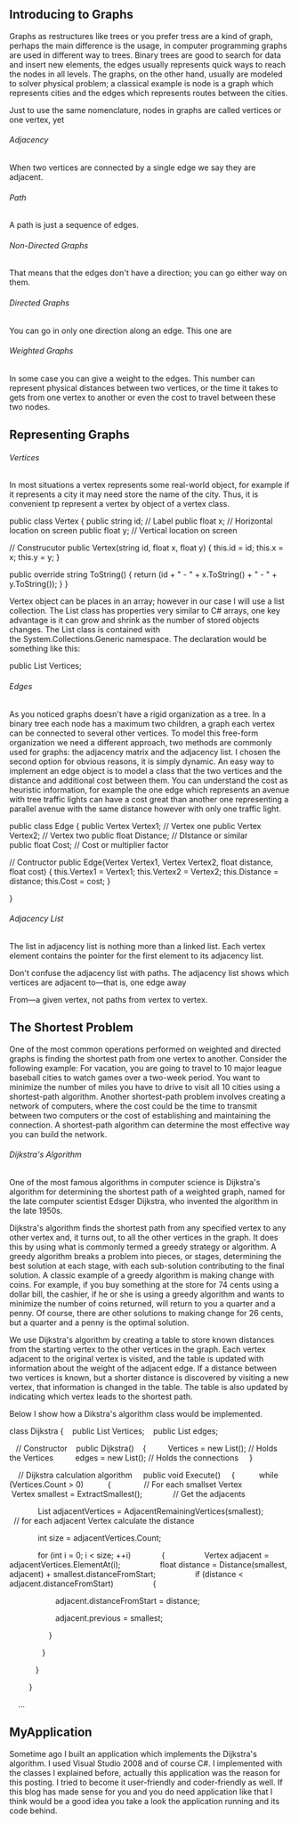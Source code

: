 ## Introducing to Graphs

Graphs as restructures like trees or you prefer tress are a kind of graph, perhaps the main difference is the usage, in computer programming graphs are used in different way to trees. Binary trees are good to search for data and insert new elements, the edges usually represents quick ways to reach the nodes in all levels. The graphs, on the other hand, usually are modeled to solver physical problem; a classical example is node is a graph which represents cities and the edges which represents routes between the cities.

Just to use the same nomenclature, nodes in graphs are called vertices or one vertex, yet

###### Adjacency
When two vertices are connected by a single edge we say they are adjacent.

###### Path
A path is just a sequence of edges.

###### Non-Directed Graphs
That means that the edges don't have a direction; you can go either way on them.

###### Directed Graphs
You can go in only one direction along an edge. This one are

###### Weighted Graphs
In some case you can give a weight to the edges. This number can represent physical distances between two vertices, or the time it takes to gets from one vertex to another or even the cost to travel between these two nodes.

## Representing Graphs

###### Vertices
In most situations a vertex represents some real-world object, for example if it represents a city it may need store the name of the city. Thus, it is convenient tp represent a vertex by object of a vertex class.

public class Vertex {
  public string id; // Label
  public float x; // Horizontal location on screen
  public float y; // Vertical location on screen

  // Construcutor
  public Vertex(string id, float x, float y)
  {
    this.id = id;
    this.x = x;
    this.y = y;
  }

  public override string ToString()
  {
    return (id + " - " + x.ToString() + " - " + y.ToString());
  }
}

Vertex object can be places in an array; however in our case I will use a list collection. The List<T> class has properties very similar to C# arrays, one key advantage is it can grow and shrink as the number of stored objects changes. The List<T> class is contained with the System.Collections.Generic namespace. The declaration would be something like this:

public List<Vertex> Vertices;

###### Edges

As you noticed graphs doesn't have a rigid organization as a tree. In a binary tree each node has a maximum two children, a graph each vertex can be connected to several other vertices. To model this free-form organization we need a different approach, two methods are commonly used for graphs: the adjacency matrix and the adjacency list. I chosen the second option for obvious reasons, it is simply dynamic. An easy way to implement an edge object is to model a class that the two vertices and the distance and additional cost between them. You can understand the cost as heuristic information, for example the one edge which represents an avenue with tree traffic lights can have a cost great than another one representing a parallel avenue with the same distance however with only one traffic light.

public class Edge
{
  public Vertex Vertex1; // Vertex one
  public Vertex Vertex2; // Vertex two
  public float Distance; // DIstance or similar
  public float Cost; // Cost or multiplier factor
  
  // Contructor
  public Edge(Vertex Vertex1, Vertex Vertex2, float distance, float cost)
  {
    this.Vertex1 = Vertex1;
    this.Vertex2 = Vertex2;
    this.Distance = distance;
    this.Cost = cost;
  } 

}

###### Adjacency List

The list in adjacency list is nothing more than a linked list. Each vertex element contains the pointer for the first element to its adjacency list.

Don't confuse the adjacency list with paths. The adjacency list shows which vertices are adjacent to—that is, one edge away

From—a given vertex, not paths from vertex to vertex.

## The Shortest Problem
One of the most common operations performed on weighted and directed graphs is finding the shortest path from one vertex to another. Consider the following example: For vacation, you are going to travel to 10 major league baseball cities to watch games over a two-week period. You want to minimize the number of miles you have to drive to visit all 10 cities using a shortest-path algorithm. Another shortest-path problem involves creating a network of computers, where the cost could be the time to transmit between two computers or the cost of establishing and maintaining the connection. A shortest-path algorithm can determine the most effective way you can build the network.

###### Dijkstra's Algorithm
One of the most famous algorithms in computer science is Dijkstra's algorithm for determining the shortest path of a weighted graph, named for the late computer scientist Edsger Dijkstra, who invented the algorithm in the late 1950s.

Dijkstra's algorithm finds the shortest path from any specified vertex to any other vertex and, it turns out, to all the other vertices in the graph. It does this by using what is commonly termed a greedy strategy or algorithm. A greedy algorithm breaks a problem into pieces, or stages, determining the best solution at each stage, with each sub-solution contributing to the final solution. A classic example of a greedy algorithm is making change with coins. For example, if you buy something at the store for 74 cents using a dollar bill, the cashier, if he or she is using a greedy algorithm and wants to minimize the number of coins returned, will return to you a quarter and a penny. Of course, there are other solutions to making change for 26 cents, but a quarter and a penny is the optimal solution.

We use Dijkstra's algorithm by creating a table to store known distances from the starting vertex to the other vertices in the graph. Each vertex adjacent to the original vertex is visited, and the table is updated with information about the weight of the adjacent edge. If a distance between two vertices is known, but a shorter distance is discovered by visiting a new vertex, that information is changed in the table. The table is also updated by indicating which vertex leads to the shortest path.

Below I show how a Dikstra's algorithm class would be implemented.

class Dijkstra
{
   public List<Vertex> Vertices;
   public List<Edge> edges;

   // Constructor
   public Dijkstra()
   {
         Vertices = new List<Vertex>(); // Holds the Vertices
         edges = new List<Edge>(); // Holds the connections
    }

    // Dijkstra calculation algorithm
    public void Execute()
    {
          while (Vertices.Count > 0)
          {
              // For each smallset Vertex
              Vertex smallest = ExtractSmallest();
             // Get the adjacents

             List<Vertex> adjacentVertices = AdjacentRemainingVertices(smallest);
             // for each adjacent Vertex calculate the distance

             int size = adjacentVertices.Count;

             for (int i = 0; i < size; ++i)
             {
                 Vertex adjacent = adjacentVertices.ElementAt(i);
                 float distance = Distance(smallest, adjacent) + smallest.distanceFromStart;
                 if (distance < adjacent.distanceFromStart)
                 {

                     adjacent.distanceFromStart = distance;

                     adjacent.previous = smallest;

                  }

               }

            }

         }

    …

## MyApplication
Sometime ago I built an application which implements the Dijkstra's algorithm. I used Visual Studio 2008 and of course C#. I implemented with the classes I explained before, actually this application was the reason for this posting. I tried to become it user-friendly and coder-friendly as well. If this blog has made sense for you and you do need application like that I think would be a good idea you take a look the application running and its code behind.


